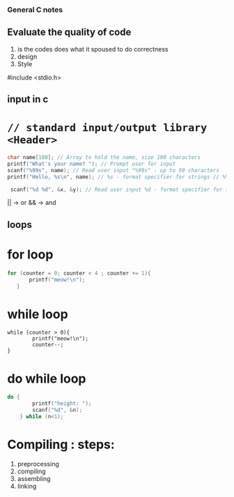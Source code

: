 ### General C notes 
## Evaluate the quality of code

1. is the codes does what it spoused to do correctness
2. design 
3. Style 

#include <stdio.h>  


## input in c  
# `// standard input/output library <Header> `

```c
char name[100]; // Array to hold the name, size 100 characters
printf("What's your name? "); // Prompt user for input
scanf("%99s", name); // Read user input "%99s" - up to 99 characters
printf("Hello, %s\n", name); // %s - format specifier for strings // %% = escape sequence for literal %
```
```c
 scanf("%d %d", &x, &y); // Read user input %d - format specifier for integers
 ```


 || -> or 
 && -> and

 ## loops 

 # for loop 
 ```c
 for (counter = 0; counter < 4 ; counter += 1){
        printf("meow!\n");
    }
```
# while loop
```
while (counter > 0){
        printf("meow!\n");
        counter--;
}
```

# do while loop
``` c
do {
        printf("height: ");
        scanf("%d", &n);
    } while (n<1);

```

# Compiling : steps:
1. preprocessing
2. compiling 
3. assembling 
4. linking

